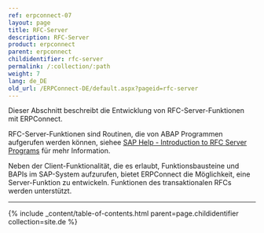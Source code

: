 ```yaml
---
ref: erpconnect-07
layout: page
title: RFC-Server
description: RFC-Server
product: erpconnect
parent: erpconnect
childidentifier: rfc-server
permalink: /:collection/:path
weight: 7
lang: de_DE
old_url: /ERPConnect-DE/default.aspx?pageid=rfc-server
---
```

Dieser Abschnitt beschreibt die Entwicklung von RFC-Server-Funktionen mit ERPConnect.

RFC-Server-Funktionen sind Routinen, die von ABAP Programmen aufgerufen werden können, siehee [SAP Help - Introduction to RFC Server Programs](https://help.sap.com/doc/saphelp_srm70/7.0/en-US/22/042990488911d189490000e829fbbd/frameset.htm) für mehr Information. <br>

Neben der Client-Funktionalität, die es erlaubt, Funktionsbausteine und BAPIs im SAP-System aufzurufen, 
bietet ERPConnect die Möglichkeit, eine Server-Funktion zu entwickeln. 
Funktionen des transaktionalen RFCs werden unterstützt.

****

{% include _content/table-of-contents.html parent=page.childidentifier collection=site.de %}
